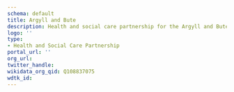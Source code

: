 ```yaml
---
schema: default
title: Argyll and Bute
description: Health and social care partnership for the Argyll and Bute area
logo: ''
type:
- Health and Social Care Partnership
portal_url: ''
org_url: 
twitter_handle: 
wikidata_org_qid: Q108837075
wdtk_id: 
---
```

